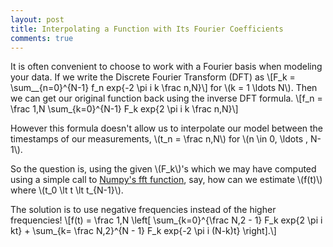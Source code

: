```yaml
---
layout: post
title: Interpolating a Function with Its Fourier Coefficients
comments: true
---
```

It is often convenient to choose to work with a Fourier basis when modeling your data.
If we write the Discrete Fourier Transform (DFT) as 
\\[F_k = \sum__{n=0}^{N-1} f_n exp{-2 \pi i k \frac n,N}\\]
for \\(k = 1 \ldots N\\). Then we can get our original function back using the inverse DFT formula. 
\\[f_n = \frac 1,N \sum_{k=0}^{N-1} F_k exp{2 \pi i k \frac n,N}\\]

However this formula doesn't allow us to interpolate our model between the timestamps of our measurements, 
\\(t_n = \frac n,N\\) for \\(n \in 0, \ldots , N-1\\).

So the question is, using the given \\(F_k\\)'s which we may have computed using a simple 
call to [Numpy's fft function](http://docs.scipy.org/doc/numpy/reference/routines.fft.html), say, 
how can we estimate \\(f(t)\\) where \\(t_0 \lt t \lt t_{N-1}\\).

The solution is to use negative frequencies instead of the higher frequencies!
\\[f(t) = \frac 1,N \left[ \sum_{k=0}^{\frac N,2 - 1} F_k exp{2 \pi i kt} + \sum_{k= \frac N,2}^{N - 1} F_k exp{-2 \pi i (N-k)t} \right].\\]

